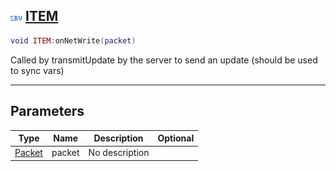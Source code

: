 ## ![server](.gitbook/assets/server.png) [ITEM](home/ITEM)



```lua
void ITEM:onNetWrite(packet)
```

Called by transmitUpdate by the server to send an update (should be used to sync vars)

------
## Parameters

| Type   | Name | Description | Optional |
| ------ | ---- | ----------- | -------: |
| [Packet](home/Packet) | packet | No description |  |


